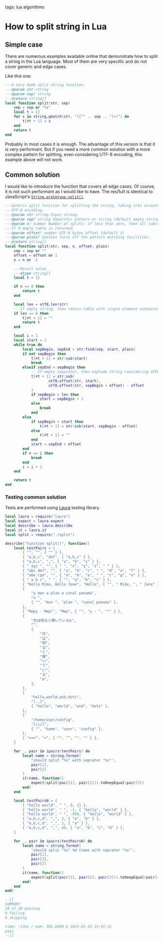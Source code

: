 <!-- Description: Example how to split string in Lua with generic function considering utf8. -->

tags: lua algorithms

# How to split string in Lua

## Simple case

There are numerous examples available online that demonstrate how to split a string in the Lua
language. Most of them are very specific and do not cover generic and edge cases.

Like this one:

```lua
---A very dumb split string function.
---@param str string
---@param sep? string
---@return string[]
local function split(str, sep)
	sep = sep or "%s"
	local t = {}
	for s in string.gmatch(str, "([^" .. sep .. "]+)") do
		t[#t + 1] = s
	end
	return t
end
```

Probably in most cases it is enough. The advantage of this version is that it is very
performant. But if you need a more common solution with a more complex pattern for splitting,
even considering UTF-8 encoding, this example above will not work.

## Common solution

I would like to introduce the function that covers all edge cases. Of course, it is not such
performant as I would like to have. The resЛult is identical to JavaScript's
[`String.prototype.split()`](https://developer.mozilla.org/en-US/docs/Web/JavaScript/Reference/Global_Objects/String/split).

```lua
---Generic split function for splitting the string, taking into account
---UTF-8 encoding.
---@param str string Input string.
---@param sep? string Separator pattern or string (default empty string).
---@param n? number Number of splits: if less than zero, then all substrings are returned.
---If 0 empty table is returned.
---@param offset? number UTF-8 bytes offset (default 1)
---@param plain? boolean Turns off the pattern matching facilities.
---@return string[]
local function split(str, sep, n, offset, plain)
    sep = sep or ""
    offset = offset or 1
    n = n or -1

    ---Result value
    ---@type string[]
    local t = {}

    if n == 0 then
        return t
    end

    local len = utf8.len(str)
    -- If empty string, then return table with single element containing empty string.
    if len == 0 then
        t[#t + 1] = ""
        return t
    end

    local i = 1
    local start = 1
    while true do
        local sepBegin, sepEnd = str:find(sep, start, plain)
        if not sepBegin then
            t[#t + 1] = str:sub(start)
            break
        elseif sepEnd < sepBegin then
            -- If empty separator, then explode string considering UTF8
            t[#t + 1] = str:sub(
                    utf8.offset(str, start),
                    utf8.offset(str, sepBegin + offset) - offset
            )
            if sepBegin < len then
                start = sepBegin + 1
            else
                break
            end
        else
            if sepBegin > start then
                t[#t + 1] = str:sub(start, sepBegin - offset)
            else
                t[#t + 1] = ""
            end
            start = sepEnd + offset
        end
        if n == i then
            break
        end
        i = i + 1
    end

    return t
end
```

### Testing common solution

Tests are performed using [Laura](https://github.com/dknight/laura) testing library.

```lua
local laura = require("laura")
local expect = laura.expect
local describe = laura.describe
local it = laura.it
local split = require("./split")

describe("function split()", function()
	local testPairs = {
		{ "", "", { "" } },
		{ "a,b,c", "def", { "a,b,c" } },
		{ "a,b,c", ",", { "a", "b", "c" } },
		{ " xyz ", "", { " ", "x", "y", "z", " " } },
		{ "abc def", "", { "a", "b", "c", " ", "d", "e", "f" } },
		{ "абв где", "", { "а", "б", "в", " ", "г", "д", "е" } },
		{ " a b c", " ", { "", "a", "b", "c" } },
		{ "Hello Mike, Hello Jane", "Hello", { "", " Mike, ", " Jane" } },
		{
			"a man a plan a canal panama",
			"a ",
			{ "", "man ", "plan ", "canal panama" },
		},
		{ "Миру - Мир!", "Мир", { "", "у - ", "!" } },
		{
			"月は明るく輝いているa",
			"",
			{
				"月",
				"は",
				"明",
				"る",
				"く",
				"輝",
				"い",
				"て",
				"い",
				"る",
				"a",
			},
		},
		{
			"hello,world.and.dots",
			"[.,]",
			{ "hello", "world", "and", "dots" },
		},
		{
			"/home/user/config",
			"[\\/]",
			{ "", "home", "user", "config" },
		},
		{ "===", "=", { "", "", "", "" } },
	}

	for _, pair in ipairs(testPairs) do
		local name = string.format(
			'should split "%s" with seprator "%s"',
			pair[1],
			pair[2]
		)
		it(name, function()
			expect(split(pair[1], pair[2])).toDeepEqual(pair[3])
		end)
	end

	local testPairsN = {
		{ "hello world", " ", 0, {} },
		{ "hello world", " ", -1, { "hello", "world" } },
		{ "hello world", " ", -999, { "hello", "world" } },
		{ "a,b,c,d", ",", 2, { "a", "b" } },
		{ "a,b,c,d", ",", 1, { "a" } },
		{ "a,b,c,d", ",", 49, { "a", "b", "c", "d" } },
	}

	for _, pair in ipairs(testPairsN) do
		local name = string.format(
			'should split "%s" %d times with seprator "%s"',
			pair[1],
			pair[3],
			pair[2]
		)
		it(name, function()
			expect(split(pair[1], pair[2], pair[3])).toDeepEqual(pair[4])
		end)
	end
end)

--[[
SUMMARY
20 of 20 passing
0 failing
0 skipping

time: ~13ms / mem: 302.93KB @ 2025-02-18 15:41:14
pass
--]]
```